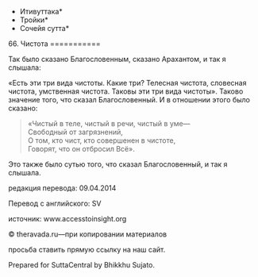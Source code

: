 * Итивуттака*
* Тройки*
* Сочейя сутта*

66\. Чистота
\=\=\=\=\=\=\=\=\=\=\=

Так было сказано Благословенным, сказано Арахантом, и так я слышала:

«Есть эти три вида чистоты\. Какие три? Телесная чистота, словесная чистота, умственная чистота\. Таковы эти три вида чистоты»\. Таково значение того, что сказал Благословенный\. И в отношении этого было сказано:

> «Чистый в теле, чистый в речи, чистый в уме—  
> Свободный от загрязнений,  
> О том, кто чист, кто совершенен в чистоте,  
> Говорят, что он отбросил Всё»\.

Это также было сутью того, что сказал Благословенный, и так я слышала\.

редакция перевода: 09\.04\.2014

Перевод с английского: SV

источник: www\.accesstoinsight\.org

© theravada\.ru—при копировании материалов

просьба ставить прямую ссылку на наш сайт\.

Prepared for SuttaCentral by Bhikkhu Sujato\.